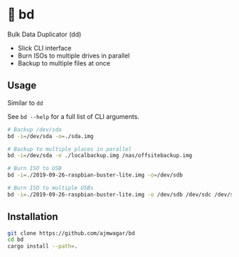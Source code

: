 # 💾 bd
Bulk Data Duplicator (dd)

- Slick CLI interface
- Burn ISOs to multiple drives in parallel
- Backup to multiple files at once

## Usage
Similar to `dd`

See `bd --help` for a full list of CLI arguments.

```bash
# Backup /dev/sda
bd -i=/dev/sda -o=./sda.img
```

```bash
# Backup to multiple places in parallel
bd -i=/dev/sda -o ./localbackup.img /nas/offsitebackup.img
```

```bash
# Burn ISO to USB
bd -i=./2019-09-26-raspbian-buster-lite.img -o=/dev/sdb
```

```bash
# Burn ISO to multiple USBs
bd -i=./2019-09-26-raspbian-buster-lite.img -o /dev/sdb /dev/sdc /dev/sdd
```

## Installation

```bash
git clone https://github.com/ajmwagar/bd
cd bd
cargo install --path=.
```
